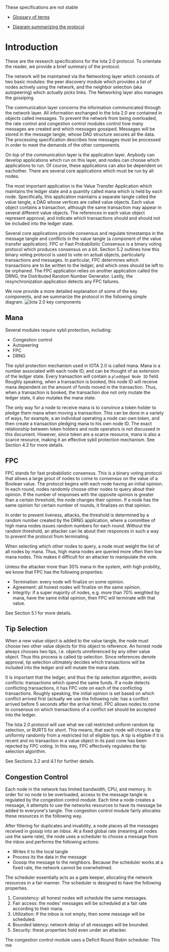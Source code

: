 

These specifications are not stable


  
-   [Glossary of terms](https://docs.google.com/document/d/1Ak8NT9e9NFQIrXahYmlgj_FLH7mMT5NR4rlTwczfQSE/edit#heading=h.h27luwpmebto)
    
-   [Diagram summarizing the protocol](https://drive.google.com/file/d/1DS5lUas9URTYwspkBl5nlp80R2opE5fC/view?usp=sharing)
    

# Introduction

These are the research specifications for the Iota 2.0 protocol. To orientate the reader, we provide a brief summary of the protocol. 

The network will be maintained via the Networking layer which consists of two basic modules: the peer discovery module which provides a list of nodes actively using the network, and the neighbor selection (aka autopeering) which actually picks links. The Networking layer also manages the gossiping.

  

The communication layer concerns the information communicated through the network layer. All information exchanged in the Iota 2.0 are contained in objects called messages. To prevent the network from being overloaded, the rate control and congestion control modules control how many messages are created and which messages gossiped. Messages will be stored in the message tangle, whose DAG structure secures all the data. The processing specification describes how messages must be processed in order to meet the demands of the other components.

  

On top of the communication layer is the application layer. Anybody can develop applications which run on this layer, and nodes can choose which applications to run.  Of course, these applications can also be dependent on eachother. There are several core applications which must be run by all nodes. 

The most important application is the Value Transfer Application which maintains the ledger state and a quantity called mana which is held by each node.  Specifically, this application maintains a separate tangle called the value tangle, a DAG whose vertices are called value objects.  Each value object contains a transaction, although the same transaction may appear in several different value objects.  The references in each value object represent approval, and indicate which transactions should and should not be included into the ledger state.  

  

Several core applications provide consensus and regulate timestamps in the message tangle and conflicts in the value tangle (a component of the value transfer application). FPC or Fast Probabilistic Consensus is a binary voting protocol which produces consensus on a bit. Section 5.2 outlines how this binary voting protocol is used to vote on actual objects, particularly transactions and messages.  In particular, FPC determines which transactions are to be written to the ledger, and which ones should be left to be orphaned. The FPC application relies on another application called the DRNG,  the Distributed Random Number Generator. Lastly, the resynchronization application detects any FPC failures.

We now provide a more detailed explanation of some of the key components, and we summarize the protocol in the following simple diagram.
![Iota 2.0 key components](https://drive.google.com/file/d/1KGe4btaRobPs_eG358OhQZ3VClfMG4GG/view?usp=sharing)

## Mana 

Several modules require sybil protection, including:
 - Congestion control
 - Autopeering
 - FPC
 - DRNG

The sybil protection mechanism used in IOTA 2.0 is called mana. Mana is a number associated with each node ID, and can be thought of as extension of the ledger state.  Every transaction will contain a `pleddged Node ID` field.  Roughly speaking, when a transaction is booked, this node ID will receive mana dependent on the amount of funds moved in the transaction.  Thus, when a transaction is booked, the transaction doe not only mutate the ledger state, it also mutates the mana state.  

The only way for a node to receive mana is to convince a token holder to pledge them mana when moving a transaction.  This can be done in a variety of ways, for example, a an individual operating a node can own token, and then create a transaction pledging mana to his own node ID.  The exact relationship between token holders and node operators is not discussed in this document.  However, since token are a scarce resource, mana is also a scarce resource, making it an effective sybil protection mechanism.  See Section 4.3 for more details.  

## FPC 

FPC stands for fast probabilistic consensus.  This is a binary voting protocol that allows a large grout of nodes to come to consensus on the value of a Boolean value.  The protocol begins with each node having an initial opinion.  In each round, nodes randomly choose other nodes to query about their opinion. If the number of responses with the opposite opinion is greater than a certain threshold, the node changes their opinion.  If a node has the same opinion for certain number of rounds, it finalizes on that opinion. 

In order to prevent liveness, attacks, the threshold is determined by a random number created by the DRNG application, where a committee of high mana nodes issues random numbers for each round.  Without the random threshold, an attacker can lie about their responces in such a way to prevent the protocol from terminating.  

When selecting which other nodes to query,  a node must weight the list of all nodes by mana.  Thus, high mana nodes are queried more often then low mana nodes.  This makes it difficult for an attacker to manipulate the vote.

Unless the attacker more than 30% mana in the system, with high probility, we know that FPC has the following properties:
 - Termination: every node will finalize on some opinion.
 - Agreement: all honest nodes will finalize on the same opinion.
 - Integrity: if a super majority of nodes, e.g. more than 70% weighted by mana, have the same initial opinion, then FPC will terminate with that value.  

See Section 5.1 for more details.  

## Tip Selection

When a new value object is added to the value tangle, the node must choose two other value objects for this object to reference.     An honest node always chooses two tips, i.e. objects unreferenced by any other value object. Thus this process is called tip selection. Since references denote approval, tip selection ultimately decides which transactions will be included into the ledger and will mutate the mana state.  

It is important that the ledger, and thus the tip selection algorithm, avoids conflicts: transactions which spend the same funds. If a node detects conflicting transactions, it has FPC vote on each of the conflicting transactions.  Roughly speaking, the initial opinion is set based on which conflict arrived first (actually we use the following rule: has a conflict arrived before 5 seconds after the arrival time).  FPC allows nodes to come to consensus on which transactions of a conflict set should be accepted into the ledger. 

The Iota 2.0 protocol will use what we call restricted uniform random tip selection, or RURTS for short.  This means, that each node will choose a tip uniformly randomly from a restricted list of eligible tips.  A tip is eligible if it is recent and no  transaction in a value object in its past cone has been rejected by FPC voting.  In this way, FPC effectively regulates the tip selection algorithm.

See Sections 3.2 and 4.1 for further details.  

## Congestion Control

Each node in the network has limited bandwidth, CPU, and memory.  In order for no node to be overloaded, access to the message tangle is regulated by the congestion control module.     Each time a node creates a message, it attempts to use the networks resources to have its message be added to everyone's tangle.  The congestion control module fairly allocates these resources in the following way.

After filtering for duplicates and invalidity, a node places all the messages received in gossip into an inbox.  At a fixed  global rate (meaning all nodes use the same rate), the node uses a scheduler to choose a message from the inbox and performs the following actions:
 - Writes it to the local tangle
 - Process its the data in the message
 - Gossip the message to the neighbors. 
Because the scheduler works at a fixed rate, the network cannot be overwhelmed.

The scheduler essentially acts as a gate keeper, allocating the network resources in a fair manner.  The scheduler is designed to have the following properties.  
 1. Consistency: all honest nodes will schedule the same messages.
 2. Fair access: the nodes' messages will be scheduled at a fair rate according to their mana.  
 3. Utilization: If the inbox is not empty, then some message will be scheduled.
 4. Bounded latency: network delay of all messages will be bounded.  
 5. Security: these properties hold even under an attacker. 

The congestion control module uses a Deficit Round Robin scheduler.  This me

 






 
<!--stackedit_data:
eyJoaXN0b3J5IjpbMTk4NzY3NDQyMSw2Mzk3OTgxMzcsLTExMD
M0NzA3MDAsLTIxMjQwMTk4NSwxNDc4MjYzMTgxLC0xMzYxMzM1
OTEwLDYxOTIzMzU1MSwtMTE3MjE1Mzc2MSwyMDkzMDk4NjY0LD
Q2OTAyNDg0MiwtNzA5MTc2NzQyLDUyNjAwNzcwMiwtMjI2MTI2
ODY5LC00MTEwNTQ2MzYsLTEyMzg4NDU3OTIsNDQwMDI4MzY3LD
k2NTc3ODYwOV19
-->